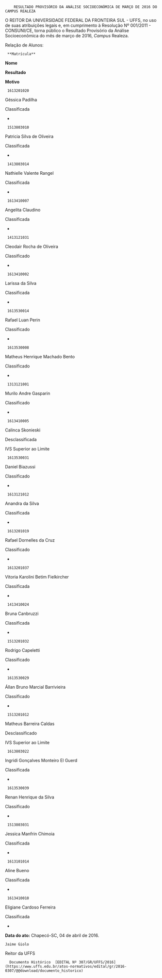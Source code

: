         RESULTADO PROVISÓRIO DA ANÁLISE SOCIOECONÔMICA DE MARÇO DE 2016 DO CAMPUS REALEZA  

O REITOR DA UNIVERSIDADE FEDERAL DA FRONTEIRA SUL - UFFS, no uso de suas atribuições legais e, em cumprimento à Resolução Nº 001/2011 - CONSUNI/CE, torna público o Resultado Provisório da Análise Socioeconômica do mês de março de 2016, *Campus* Realeza.

 Relação de Alunos:

     **Matrícula**

   **Nome**

   **Resultado**

   **Motivo**

     1613201020

   Géssica Padilha

   Classificada

   -

     1513803010

   Patricia Silva de Oliveira

   Classificada

   -

     1413803014

   Nathielle Valente Rangel

   Classificada

   -

     1613410007

   Angelita Claudino

   Classificada

   -

     1413121031

   Cleodair Rocha de Oliveira

   Classificado

   -

     1613410002

   Larissa da Silva

   Classificada

   -

     1613530014

   Rafael Luan Perin

   Classificado

   -

     1613530008

   Matheus Henrique Machado Bento

   Classificado

   -

     1313121001

   Murilo Andre Gasparin

   Classificado

   -

     1613410005

   Calinca Skonieski

   Desclassificada

   IVS Superior ao Limite

     1613530031

   Daniel Biazussi

   Classificado

   -

     1613121012

   Anandra da Silva

   Classificada

   -

     1613201019

   Rafael Dornelles da Cruz

   Classificado

   -

     1613201037

   Vitoria Karolini Betim Fielkircher

   Classificada

   -

     1413410024

   Bruna Canbruzzi

   Classificada

   -

     1513201032

   Rodrigo Capeletti

   Classificado

   -

     1613530029

   Állan Bruno Marcial Barrivieira

   Classificado

   -

     1513201012

   Matheus Barreira Caldas

   Desclassificado

   IVS Superior ao Limite

     1613803022

   Ingridi Gonçalves Monteiro El Guerd

   Classificada

   -

     1613530039

   Renan Henrique da Silva

   Classificado

   -

     1513803031

   Jessica Manfrin Chimoia

   Classificada

   -

     1613101014

   Aline Bueno

   Classificada

   -

     1613410010

   Eligiane Cardoso Ferreira

   Classificada

   -

      

   **Data do ato:** Chapecó-SC, 04 de abril de 2016.   
 

    Jaime Giolo   
 Reitor da UFFS 

      Documento Histórico  [EDITAL Nº 307/GR/UFFS/2016](https://www.uffs.edu.br/atos-normativos/edital/gr/2016-0307/@@download/documento_historico)     
      